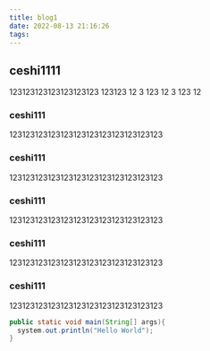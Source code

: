 ```yaml
---
title: blog1
date: 2022-08-13 21:16:26
tags:
---
```


## ceshi1111
123123123123123123123
123123
12
3
123
12
3
123
12
###    ceshi111
123123123123123123123123123123123123
###    ceshi111
123123123123123123123123123123123123
###    ceshi111
123123123123123123123123123123123123
###    ceshi111
123123123123123123123123123123123123
###    ceshi111
123123123123123123123123123123123123

```java
public static void main(String[] args){
  system.out.println("Hello World");
}
```

